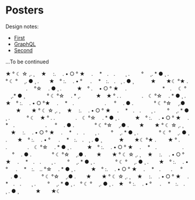 # Posters
Design notes:
 - [First](https://github.com/artkostm/posters/blob/master/FIRST_DN.md)
 - [GraphQL](https://github.com/artkostm/posters/blob/master/GRAPHQL.md)
 - [Second](https://github.com/artkostm/posters/blob/master/SECOND.md)
 

...To be continued

★ ° ☾ ☆ ¸. ¸ 　★　 :.　 . • ○ ° ★　 .　 *　.　.　　¸ .　　 ° 　¸. * ● ¸ .　　　　° ☾ ° 　¸. ● ¸ .　　★　° :.　 . • ° 　 .　 *　:.　.　¸ . ● ¸ 　　　★　　★☾ °★ . 　　　　.　 °☆ 　. ● ¸ .　　　★　° .　 • ○ ° ★　 .　　　　　　　*　.　 ☾ ° 　¸.* ● ¸ 　　　　° ☾ °☆ 　. * ¸.　　　★　★ ° . .　　　　.　☾ °☆ 　. * ● ¸ .　　　★　° :.　 . • ○ °★　 .　 *　.　　　　　　. 　 ° 　. ● .　　　　° ☾ °☆ 　¸.● 　　★　　★ ° ☾ ☆ ¸. ¸ 　★　 :.　 . • ○ ° ★　 .　 *　.　.　　¸ .　　 ° 　¸. * ● ¸ . 　　　° ☾　★ ° . .　　　　.　☾ °☆ 　. * ● ¸ .　　　★　° :.　 . • ○ ° ★　 .　 *　.　　　　　　. 　 ° 　. ● .　　　　° ☾ °☆ 　¸.● .　　★　　★ ° ☾ ☆ ¸. ¸ 　★　 :.　 . • ○ ° ★　 .　 *　.　.　　¸ .　　 ° 　¸. * ● ¸ .　　　　° ☾ ° 　¸. ● ¸ .　　★　° :.　 . • ° 　 .　 *　:.　.　¸ . ● ¸ 　　　★　　★☾ °★ . 　　★ ° . .　　　　.　☾ °☆ 　. * ● ¸ .　　　★　° :.　 . • ○ ° ★　 .　 *　.　　　　　. 　 ° 　. ● .　　　　° ☾ °☆ 　¸.● .　　★　　★ ° ☾ ☆ ¸. ¸ 　★　 :.　 . • ○ ° ★　 .　 *　.　.　　¸ .　　 ° 　¸. * ● ¸ .　　　　° ☾ ° 　¸. ● ¸ .　　★　° :.　 . • ° 　 .　 *　:.　.. °☆ 　. * ● ¸ .　　　★　° :.　 . • ○ ° ★　 .　 *　.　　. 　 ° 　. ● .　　　　° ☾ °☆ 　¸.● .　　★　　★ ° ☾ ☆ ¸. ¸ 　★　 :.　 . • ○ ° ★　 .　 *　.　.　　¸ .　　 ° 　¸. * ● ¸ .　° ☾ ° 　¸. ● ¸ .　★　° :.　 . • ° 　 .　 *　:.　.　¸ . ● ¸ 　　　★　　★☾
